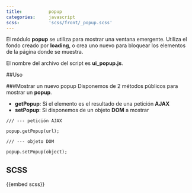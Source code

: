 ```yaml
---
title:          popup
categories:     javascript
scss:           'scss/front/_popup.scss'
---
```


El módulo __popup__ se utiliza para mostrar una ventana emergente.
Utiliza el fondo  creado por __loading__, o crea uno nuevo para bloquear los elementos de la página donde se muestra.

El nombre del archivo del script es __ui_popup.js__.



##Uso



###Mostrar un nuevo popup
Disponemos de 2 métodos públicos para mostrar un __popup__.

* __getPopup__: Si el elemento es el resultado de una petición __AJAX__
* __setPopup__: Si disponemos de un objeto __DOM__ a mostrar



```
/// --- petición AJAX

popup.getPopup(url);

/// --- objeto DOM

popup.setPopup(object);

```

## SCSS
{{embed scss}}
